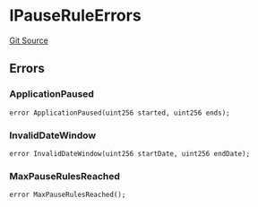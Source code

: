 # IPauseRuleErrors
[Git Source](https://github.com/thrackle-io/tron/blob/ee06788a23623ed28309de5232eaff934d34a0fe/src/common/IErrors.sol)


## Errors
### ApplicationPaused

```solidity
error ApplicationPaused(uint256 started, uint256 ends);
```

### InvalidDateWindow

```solidity
error InvalidDateWindow(uint256 startDate, uint256 endDate);
```

### MaxPauseRulesReached

```solidity
error MaxPauseRulesReached();
```

